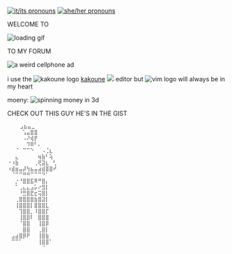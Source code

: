 [![it/its pronouns](https://img.shields.io/badge/pronouns-it%2Fits-b056f5)](https://pronoun.is/it/its)
[![she/her pronouns](https://img.shields.io/badge/pronouns-she%2Fher-dabdab)](https://pronoun.is/she/her)

WELCOME TO

![loading gif](https://gifcities.org/assets/loading1.gif)

TO MY FORUM

![a weird cellphone ad](https://web.archive.org/web/20091027040844/http://es.geocities.com/vimasoft/images/cell13.gif)

i use the
![kakoune logo](http://kakoune.org/img/kakoune_logo_32.png) [kakoune](http://kakoune.org/) ![](http://kakoune.org/img/kakoune_logo_32.png)
editor but
![vim logo](https://web.archive.org/web/20090820072627/http://geocities.com/khunphangame/img/vim_on_fire.gif) will always be in my heart

moeny: ![spinning money in 3d](https://web.archive.org/web/20090804113154/http://geocities.com/SunsetStrip/Lounge/7650/dollarspindownd.gif)

CHECK OUT THIS GUY HE'S IN THE GIST

```
    ⣠⣦⣤⣀
⠀⠀⠀⠀⢡⣤⣿⣿
⠀⠀⠀⠀⠠⠜⢾⡟
⠀⠀⠀⠀⠀⠹⠿⠃⠄
⠀⠀⠈⠀⠉⠉⠑⠀⠀⠠⢈⣆
⠀⠀⣄⠀⠀⠀⠀⠀⢶⣷⠃⢵
⠐⠰⣷⠀⠀⠀⠀⢀⢟⣽⣆⠀⢃
⠰⣾⣶⣤⡼⢳⣦⣤⣴⣾⣿⣿⠞
⠀⠈⠉⠉⠛⠛⠉⠉⠉⠙⠁
⠀⠀⡐⠘⣿⣿⣯⠿⠛⣿⡄
⠀⠀⠁⢀⣄⣄⣠⡥⠔⣻⡇
⠀⠀⠀⠘⣛⣿⣟⣖⢭⣿⡇
⠀⠀⢀⣿⣿⣿⣿⣷⣿⣽⡇
⠀⠀⢸⣿⣿⣿⡇⣿⣿⣿⣇
⠀⠀⠀⢹⣿⣿⡀⠸⣿⣿⡏
⠀⠀⠀⢸⣿⣿⠇⠀⣿⣿⣿
⠀⠀⠀⠈⣿⣿⠀⠀⢸⣿⡿
⠀⠀⠀⠀⣿⣿⠀⠀⢀⣿⡇
⠀⣠⣴⣿⡿⠟⠀⠀⢸⣿⣷
⠀⠉⠉⠁⠀⠀⠀⠀⢸⣿⣿⠁
⠀⠀⠀⠀⠀⠀⠀⠀⠀⠈
```
